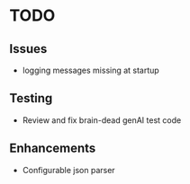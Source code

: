 # TODO

## Issues
* logging messages missing at startup

## Testing
* Review and fix brain-dead genAI test code

## Enhancements
* Configurable json parser
